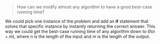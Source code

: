 > How can we modify almost any algorithm to have a good best-case running time?

We could pick one instance of the problem and add an **if** statement that
solves that specific instance by instantly returning the correct answer. This
way we could get the best-case running time of any algorithm down to
$\Theta(n + m)$, where $n$ is the length of the input and $m$ is the length of
the output.

